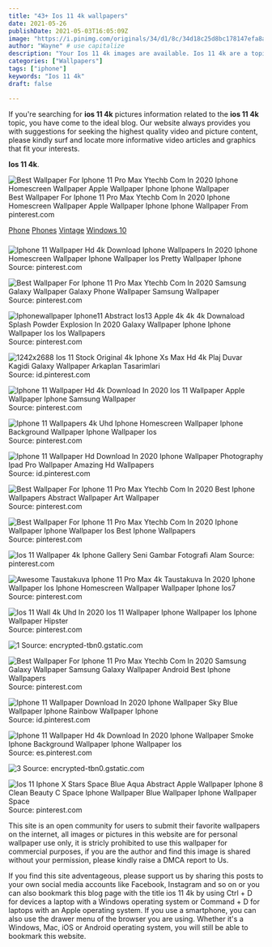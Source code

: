 ```yaml
---
title: "43+ Ios 11 4k wallpapers"
date: 2021-05-26
publishDate: 2021-05-03T16:05:09Z
image: "https://i.pinimg.com/originals/34/d1/8c/34d18c25d8bc178147efa8a3f5dbcbf8.jpg"
author: "Wayne" # use capitalize
description: "Your Ios 11 4k images are available. Ios 11 4k are a topic that is being searched for and liked by netizens today. You can Download the Ios 11 4k files here. Download all free photos."
categories: ["Wallpapers"]
tags: ["iphone"]
keywords: "Ios 11 4k"
draft: false

---
```


If you're searching for **ios 11 4k** pictures information related to the **ios 11 4k** topic, you have come to the ideal  blog.  Our website always  provides you with  suggestions  for seeking  the highest  quality video and picture  content, please kindly surf and locate more informative video articles and graphics  that fit your interests.

**Ios 11 4k**. 

![Best Wallpaper For Iphone 11 Pro Max Ytechb Com In 2020 Iphone Homescreen Wallpaper Apple Wallpaper Iphone Iphone Wallpaper](https://i.pinimg.com/originals/0f/7c/2d/0f7c2d7d1ef56bfd38295563e362c55c.png "Best Wallpaper For Iphone 11 Pro Max Ytechb Com In 2020 Iphone Homescreen Wallpaper Apple Wallpaper Iphone Iphone Wallpaper")
Best Wallpaper For Iphone 11 Pro Max Ytechb Com In 2020 Iphone Homescreen Wallpaper Apple Wallpaper Iphone Iphone Wallpaper From pinterest.com

[Phone](/phone/)
[Phones](/phones/)
[Vintage](/vintage/)
[Windows 10](/windows-10/)



### 

 


![Iphone 11 Wallpaper Hd 4k Download Iphone Wallpapers In 2020 Iphone Homescreen Wallpaper Iphone Wallpaper Ios Pretty Wallpaper Iphone](https://i.pinimg.com/originals/39/ce/2e/39ce2e40443e5600b5623fb110733bfc.jpg "Iphone 11 Wallpaper Hd 4k Download Iphone Wallpapers In 2020 Iphone Homescreen Wallpaper Iphone Wallpaper Ios Pretty Wallpaper Iphone")
Source: pinterest.com

 

![Best Wallpaper For Iphone 11 Pro Max Ytechb Com In 2020 Samsung Galaxy Wallpaper Galaxy Phone Wallpaper Samsung Wallpaper](https://i.pinimg.com/originals/53/bc/36/53bc3660f4358a196fa1f87476addbfc.png "Best Wallpaper For Iphone 11 Pro Max Ytechb Com In 2020 Samsung Galaxy Wallpaper Galaxy Phone Wallpaper Samsung Wallpaper")
Source: pinterest.com

 

![Iphonewallpaper Iphone11 Abstract Ios13 Apple 4k 4k 4k Downaload Splash Powder Explosion In 2020 Galaxy Wallpaper Iphone Iphone Wallpaper Ios Ios Wallpapers](https://i.pinimg.com/originals/49/fe/1e/49fe1e3bad99b9e28ad2b068049b3499.jpg "Iphonewallpaper Iphone11 Abstract Ios13 Apple 4k 4k 4k Downaload Splash Powder Explosion In 2020 Galaxy Wallpaper Iphone Iphone Wallpaper Ios Ios Wallpapers")
Source: pinterest.com

 

![1242x2688 Ios 11 Stock Original 4k Iphone Xs Max Hd 4k Plaj Duvar Kagidi Galaxy Wallpaper Arkaplan Tasarimlari](https://i.pinimg.com/originals/83/f8/c1/83f8c19ba933e4759888d48c12489059.jpg "1242x2688 Ios 11 Stock Original 4k Iphone Xs Max Hd 4k Plaj Duvar Kagidi Galaxy Wallpaper Arkaplan Tasarimlari")
Source: id.pinterest.com

 

![Iphone 11 Wallpaper Hd 4k Download In 2020 Ios 11 Wallpaper Apple Wallpaper Iphone Samsung Wallpaper](https://i.pinimg.com/originals/37/07/72/3707729a74de3caea7b71225e70bf4d1.jpg "Iphone 11 Wallpaper Hd 4k Download In 2020 Ios 11 Wallpaper Apple Wallpaper Iphone Samsung Wallpaper")
Source: pinterest.com

 

![Iphone 11 Wallpapers 4k Uhd Iphone Homescreen Wallpaper Iphone Background Wallpaper Iphone Wallpaper Ios](https://i.pinimg.com/originals/2b/7c/1f/2b7c1f26e3e8397dc347c2a9f48964b3.jpg "Iphone 11 Wallpapers 4k Uhd Iphone Homescreen Wallpaper Iphone Background Wallpaper Iphone Wallpaper Ios")
Source: pinterest.com

 

![Iphone 11 Wallpaper Hd Download In 2020 Iphone Wallpaper Photography Ipad Pro Wallpaper Amazing Hd Wallpapers](https://i.pinimg.com/originals/d8/87/b9/d887b9098a6b9a8af21a567d74f67c89.jpg "Iphone 11 Wallpaper Hd Download In 2020 Iphone Wallpaper Photography Ipad Pro Wallpaper Amazing Hd Wallpapers")
Source: id.pinterest.com

 

![Best Wallpaper For Iphone 11 Pro Max Ytechb Com In 2020 Best Iphone Wallpapers Abstract Wallpaper Art Wallpaper](https://i.pinimg.com/originals/32/85/5c/32855ce02f43a884f234b014c5e2552d.jpg "Best Wallpaper For Iphone 11 Pro Max Ytechb Com In 2020 Best Iphone Wallpapers Abstract Wallpaper Art Wallpaper")
Source: pinterest.com

 

![Best Wallpaper For Iphone 11 Pro Max Ytechb Com In 2020 Iphone Wallpaper Iphone Wallpaper Ios Best Iphone Wallpapers](https://i.pinimg.com/originals/0c/0f/7d/0c0f7d4f55125e28086ae91186fb51c3.png "Best Wallpaper For Iphone 11 Pro Max Ytechb Com In 2020 Iphone Wallpaper Iphone Wallpaper Ios Best Iphone Wallpapers")
Source: pinterest.com

 

![Ios 11 Wallpaper 4k Iphone Gallery Seni Gambar Fotografi Alam](https://i.pinimg.com/originals/a8/2f/7d/a82f7da5292dc63bc662da42f2f1347a.jpg "Ios 11 Wallpaper 4k Iphone Gallery Seni Gambar Fotografi Alam")
Source: pinterest.com

 

![Awesome Taustakuva Iphone 11 Pro Max 4k Taustakuva In 2020 Iphone Wallpaper Ios Iphone Homescreen Wallpaper Wallpaper Iphone Ios7](https://i.pinimg.com/originals/9f/ed/8c/9fed8c40cc42e8b4879214286d4a0206.jpg "Awesome Taustakuva Iphone 11 Pro Max 4k Taustakuva In 2020 Iphone Wallpaper Ios Iphone Homescreen Wallpaper Wallpaper Iphone Ios7")
Source: pinterest.com

 

![Ios 11 Wall 4k Uhd In 2020 Ios 11 Wallpaper Iphone Wallpaper Ios Iphone Wallpaper Hipster](https://i.pinimg.com/736x/f1/35/fd/f135fd574affaa75664de94023dd3bda.jpg "Ios 11 Wall 4k Uhd In 2020 Ios 11 Wallpaper Iphone Wallpaper Ios Iphone Wallpaper Hipster")
Source: pinterest.com

 

![1](/search?q=iphone+wallpaper+4k&amp;tbm=isch&amp;tbs=isz:l "1")
Source: encrypted-tbn0.gstatic.com

 

![Best Wallpaper For Iphone 11 Pro Max Ytechb Com In 2020 Samsung Galaxy Wallpaper Samsung Galaxy Wallpaper Android Best Iphone Wallpapers](https://i.pinimg.com/originals/86/8d/85/868d85d1f582f482e8d35d6a403dd283.png "Best Wallpaper For Iphone 11 Pro Max Ytechb Com In 2020 Samsung Galaxy Wallpaper Samsung Galaxy Wallpaper Android Best Iphone Wallpapers")
Source: pinterest.com

 

![Iphone 11 Wallpaper Download In 2020 Iphone Wallpaper Sky Blue Wallpaper Iphone Rainbow Wallpaper Iphone](https://i.pinimg.com/originals/a8/2e/65/a82e652cb0e77e6a20237fa775d331f1.jpg "Iphone 11 Wallpaper Download In 2020 Iphone Wallpaper Sky Blue Wallpaper Iphone Rainbow Wallpaper Iphone")
Source: id.pinterest.com

 

![Iphone 11 Wallpaper Hd 4k Download In 2020 Iphone Wallpaper Smoke Iphone Background Wallpaper Iphone Wallpaper Ios](https://i.pinimg.com/originals/74/61/d8/7461d8f8b0249e08a0375b501944f243.jpg "Iphone 11 Wallpaper Hd 4k Download In 2020 Iphone Wallpaper Smoke Iphone Background Wallpaper Iphone Wallpaper Ios")
Source: es.pinterest.com

 

![3](/search?q=beautiful+iphone+11+wallpaper&amp;tbm=isch&amp;tbs=isz:l "3")
Source: encrypted-tbn0.gstatic.com

 

![Ios 11 Iphone X Stars Space Blue Aqua Abstract Apple Wallpaper Iphone 8 Clean Beauty C Space Iphone Wallpaper Blue Wallpaper Iphone Wallpaper Space](https://i.pinimg.com/originals/34/d1/8c/34d18c25d8bc178147efa8a3f5dbcbf8.jpg "Ios 11 Iphone X Stars Space Blue Aqua Abstract Apple Wallpaper Iphone 8 Clean Beauty C Space Iphone Wallpaper Blue Wallpaper Iphone Wallpaper Space")
Source: pinterest.com

 

This site is an open community for users to submit their favorite wallpapers on the internet, all images or pictures in this website are for personal wallpaper use only, it is stricly prohibited to use this wallpaper for commercial purposes, if you are the author and find this image is shared without your permission, please kindly raise a DMCA report to Us.

If you find this site adventageous, please support us by sharing this posts to your own social media accounts like Facebook, Instagram and so on or you can also bookmark this blog page with the title ios 11 4k by using Ctrl + D for devices a laptop with a Windows operating system or Command + D for laptops with an Apple operating system. If you use a smartphone, you can also use the drawer menu of the browser you are using. Whether it's a Windows, Mac, iOS or Android operating system, you will still be able to bookmark this website.
